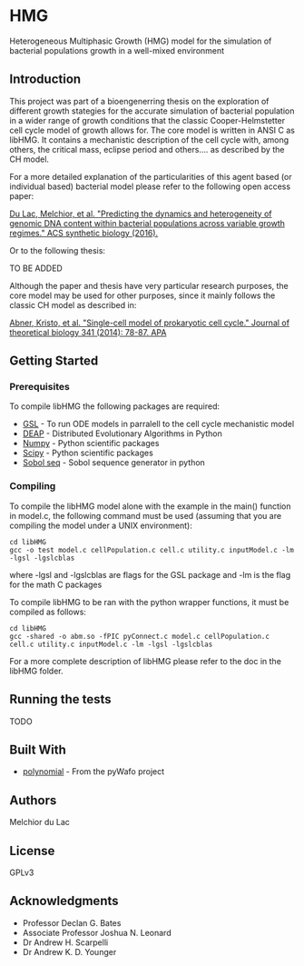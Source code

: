# HMG
Heterogeneous Multiphasic Growth (HMG) model for the simulation of bacterial populations growth in a well-mixed environment

## Introduction

This project was part of a bioengenerring thesis on the exploration of different growth stategies for the accurate simulation of bacterial population in a wider range of growth conditions that the classic Cooper-Helmstetter cell cycle model of growth allows for. The core model is written in ANSI C as libHMG. It contains a mechanistic description of the cell cycle with, among others, the critical mass, eclipse period and others.... as described by the CH model. 

For a more detailed explanation of the particularities of this agent based (or individual based) bacterial model please refer to the following open access paper: 

[Du Lac, Melchior, et al. "Predicting the dynamics and heterogeneity of genomic DNA content within bacterial populations across variable growth regimes." ACS synthetic biology (2016).](https://doi.org/10.1021/acssynbio.5b00217)

Or to the following thesis:

TO BE ADDED

Although the paper and thesis have very particular research purposes, the core model may be used for other purposes, since it mainly follows the classic CH model as described in:

[Abner, Kristo, et al. "Single-cell model of prokaryotic cell cycle." Journal of theoretical biology 341 (2014): 78-87. APA](https://doi.org/10.1016/j.jtbi.2013.09.035)	

## Getting Started

### Prerequisites

To compile libHMG the following packages are required:

* [GSL](https://www.gnu.org/software/gsl/) - To run ODE models in parralell to the cell cycle mechanistic model
* [DEAP](https://github.com/deap) - Distributed Evolutionary Algorithms in Python
* [Numpy](http://www.numpy.org/) - Python scientific packages
* [Scipy](https://www.scipy.org/) - Python scientific packages 
* [Sobol seq](https://pypi.python.org/pypi/sobol_seq/0.1.2) - Sobol sequence generator in python

### Compiling

To compile the libHMG model alone with the example in the main() function in model.c, the following command must be used (assuming that you are compiling the model under a UNIX environment):

```
cd libHMG
gcc -o test model.c cellPopulation.c cell.c utility.c inputModel.c -lm -lgsl -lgslcblas
```

where -lgsl and -lgslcblas are flags for the GSL package and -lm is the flag for the math C packages

To compile libHMG to be ran with the python wrapper functions, it must be compiled as follows:

```
cd libHMG
gcc -shared -o abm.so -fPIC pyConnect.c model.c cellPopulation.c cell.c utility.c inputModel.c -lm -lgsl -lgslcblas
```

For a more complete description of libHMG please refer to the doc in the libHMG folder.

## Running the tests

TODO

## Built With

* [polynomial](https://github.com/wafo-project/pywafo/blob/master/wafo/polynomial.py) - From the pyWafo project

## Authors

Melchior du Lac

## License

GPLv3

## Acknowledgments

* Professor Declan G. Bates
* Associate Professor Joshua N. Leonard
* Dr Andrew H. Scarpelli
* Dr Andrew K. D. Younger
